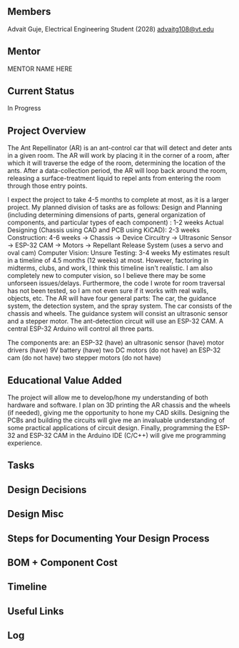 ## Members
Advait Guje, Electrical Engineering Student (2028)
advaitg108@vt.edu

## Mentor
MENTOR NAME HERE

## Current Status
In Progress
## Project Overview

The Ant Repellinator (AR) is an ant-control car that will detect and deter ants in a given room. The AR will work by placing it in the corner of a room, after which it will traverse the edge of the room, determining the location of the ants. After a data-collection period, the AR will loop back around the room, releasing a surface-treatment liquid to repel ants from entering the room through those entry points. 

<timeline>
I expect the project to take 4-5 months to complete at most, as it is a larger project. My planned division of tasks are as follows:
Design and Planning (including determining dimensions of parts, general organization of components, and particular types of each component) : 1-2 weeks
Actual Designing (Chassis using CAD and PCB using KiCAD): 2-3 weeks
Construction: 4-6 weeks
-> Chassis
-> Device Circuitry
    -> Ultrasonic Sensor
    -> ESP-32 CAM
    -> Motors
-> Repellant Release System (uses a servo and oval cam)
Computer Vision: Unsure
Testing: 3-4 weeks
  
<delays>
My estimates result in a timeline of 4.5 months (12 weeks) at most. However, factoring in midterms, clubs, and work, I think this timeline isn't realistic. I am also completely new to computer vision, so I believe there may be some unforseen issues/delays. Furthermore, the code I wrote for room traversal has not been tested, so I am not even sure if it works with real walls, objects, etc.

<components>
The AR will have four general parts: The car, the guidance system, the detection system, and the spray system. The car consists of the chassis and wheels. The guidance system will consist an ultrasonic sensor and a stepper motor. The ant-detection circuit will use an ESP-32 CAM. A central ESP-32 Arduino will control all three parts. 

The components are:
an ESP-32 (have)
an ultrasonic sensor (have)
motor drivers (have)
9V battery (have)
two DC motors (do not have)
an ESP-32 cam (do not have) 
two stepper motors (do not have)

## Educational Value Added

The project will allow me to develop/hone my understanding of both hardware and software. I plan on 3D printing the AR chassis and the wheels (if needed), giving me the opportunity to hone my CAD skills. Designing the PCBs and building the circuits will give me an invaluable understanding of some practical applications of circuit design. Finally, programming the ESP-32 and ESP-32 CAM in the Arduino IDE (C/C++) will give me programming experience. 

## Tasks

<!-- Your Text Here. You may work with your mentor on this later when they are assigned -->

## Design Decisions

<!-- Your Text Here. You may work with your mentor on this later when they are assigned -->

## Design Misc

<!-- Your Text Here. You may work with your mentor on this later when they are assigned -->

## Steps for Documenting Your Design Process

<!-- Your Text Here. You may work with your mentor on this later when they are assigned -->

## BOM + Component Cost

<!-- Your Text Here. You may work with your mentor on this later when they are assigned -->

## Timeline

<!-- Your Text Here. You may work with your mentor on this later when they are assigned -->

## Useful Links

<!-- Your Text Here. You may work with your mentor on this later when they are assigned -->

## Log

<!-- Your Text Here. You may work with your mentor on this later when they are assigned -->



